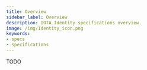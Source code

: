 ```yaml
---
title: Overview
sidebar_label: Overview
description: IOTA Identity specifications overview.
image: /img/Identity_icon.png
keywords:
- specs
- specifications
---
```


TODO